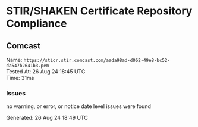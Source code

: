 # STIR/SHAKEN Certificate Repository Compliance

## Comcast

Name: `https://sticr.stir.comcast.com/aada98ad-d062-49e8-bc52-da547b2641b3.pem`\
Tested At: 26 Aug 24 18:45 UTC\
Time: 31ms

### Issues

no warning, or error, or notice date level issues were found

Generated: 26 Aug 24 18:49 UTC